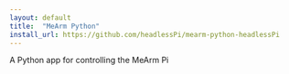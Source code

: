 ```yaml
---
layout: default
title:  "MeArm Python"
install_url: https://github.com/headlessPi/mearm-python-headlessPi
---
```

A Python app for controlling the MeArm Pi